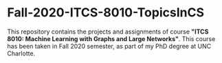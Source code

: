 # Fall-2020-ITCS-8010-TopicsInCS
This repository contains the projects and assignments of course **"ITCS 8010: Machine Learning with Graphs and Large Networks"**. This course has been taken in Fall 2020 semester, as part of my PhD degree at UNC Charlotte.
